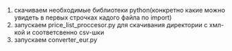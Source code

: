1) скачиваем необходимые библиотеки python(конкретно какие можно увидеть в первых строчках кадого файла по import)
2) запускаем price_list_proccesor.py для скачивания директории с хмл-кой и соответсвенно csv-шки
3) запускаем converter_eur.py 
